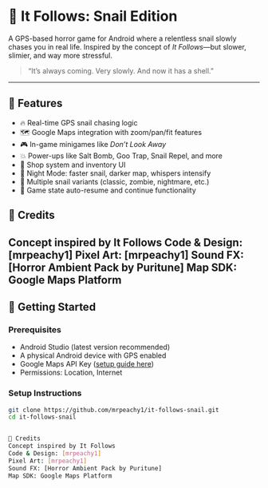 # 🐌 It Follows: Snail Edition

A GPS-based horror game for Android where a relentless snail slowly chases you in real life. Inspired by the concept of *It Follows*—but slower, slimier, and way more stressful.

> “It’s always coming. Very slowly. And now it has a shell.”

---

## 📱 Features

- 🔥 Real-time GPS snail chasing logic  
- 🗺️ Google Maps integration with zoom/pan/fit features  
- 🎮 In-game minigames like *Don’t Look Away*  
- 💥 Power-ups like Salt Bomb, Goo Trap, Snail Repel, and more  
- 🛒 Shop system and inventory UI  
- 🌙 Night Mode: faster snail, darker map, whispers intensify  
- 🧟 Multiple snail variants (classic, zombie, nightmare, etc.)  
- 💾 Game state auto-resume and continue functionality

## 🧙 Credits
Concept inspired by It Follows
Code & Design: [mrpeachy1]
Pixel Art: [mrpeachy1]
Sound FX: [Horror Ambient Pack by Puritune]
Map SDK: Google Maps Platform
---

## 🚀 Getting Started

### Prerequisites

- Android Studio (latest version recommended)  
- A physical Android device with GPS enabled  
- Google Maps API Key ([setup guide here](https://developers.google.com/maps/documentation/android-sdk/start))  
- Permissions: Location, Internet

### Setup Instructions

```bash
git clone https://github.com/mrpeachy1/it-follows-snail.git
cd it-follows-snail


🧙 Credits
Concept inspired by It Follows
Code & Design: [mrpeachy1]
Pixel Art: [mrpeachy1]
Sound FX: [Horror Ambient Pack by Puritune]
Map SDK: Google Maps Platform
